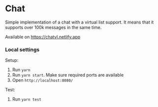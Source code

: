 # Chat

Simple implementation of a chat with a virtual list support. It means that it supports over 100k messages in the same time.

Available on https://chatvl.netlify.app

### Local settings

Setup:

1. Run `yarn`
2. Run `yarn start`. Make sure required ports are available 
3. Open `http://localhost:8080/`

Test:
1. Run `yarn test`
